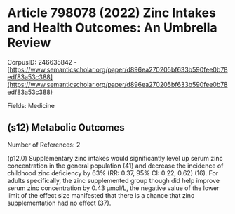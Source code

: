 # Article 798078 (2022) Zinc Intakes and Health Outcomes: An Umbrella Review

CorpusID: 246635842 - [https://www.semanticscholar.org/paper/d896ea270205bf633b590fee0b78edf83a53c388](https://www.semanticscholar.org/paper/d896ea270205bf633b590fee0b78edf83a53c388)

Fields: Medicine

## (s12) Metabolic Outcomes
Number of References: 2

(p12.0) Supplementary zinc intakes would significantly level up serum zinc concentration in the general population (41) and decrease the incidence of childhood zinc deficiency by 63% (RR: 0.37, 95% CI: 0.22, 0.62) (16). For adults specifically, the zinc supplemented group though did help improve serum zinc concentration by 0.43 µmol/L, the negative value of the lower limit of the effect size manifested that there is a chance that zinc supplementation had no effect (37).
